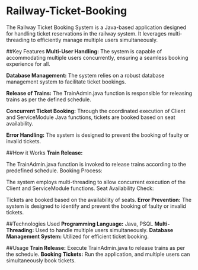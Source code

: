 # Railway-Ticket-Booking
The Railway Ticket Booking System is a Java-based application designed for handling ticket reservations in the railway system. It leverages multi-threading to efficiently manage multiple users simultaneously.

##Key Features
**Multi-User Handling:** The system is capable of accommodating multiple users concurrently, ensuring a seamless booking experience for all.

**Database Management:** The system relies on a robust database management system to facilitate ticket bookings.

**Release of Trains:** The TrainAdmin.java function is responsible for releasing trains as per the defined schedule.

**Concurrent Ticket Booking:** Through the coordinated execution of Client and ServiceModule Java functions, tickets are booked based on seat availability.

**Error Handling:** The system is designed to prevent the booking of faulty or invalid tickets.

##How it Works
**Train Release:**

The TrainAdmin.java function is invoked to release trains according to the predefined schedule.
Booking Process:

The system employs multi-threading to allow concurrent execution of the Client and ServiceModule functions.
Seat Availability Check:

Tickets are booked based on the availability of seats.
**Error Prevention:**
The system is designed to identify and prevent the booking of faulty or invalid tickets.

##Technologies Used
**Programming Language:** Java, PSQL
**Multi-Threading:** Used to handle multiple users simultaneously.
**Database Management System:** Utilized for efficient ticket booking.

##Usage
**Train Release:**
Execute TrainAdmin.java to release trains as per the schedule.
**Booking Tickets:**
Run the application, and multiple users can simultaneously book tickets.
